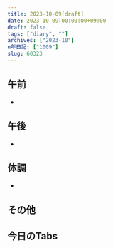 ```yaml
---
title: 2023-10-09[draft]
date: 2023-10-09T00:00:00+09:00
draft: false
tags: ["diary", ""]
archives: ["2023-10"]
n年日記: ["1009"]
slug: 60323
---
```

## 午前
- 
## 午後
- 
## 体調
- 
## その他
## 今日のTabs